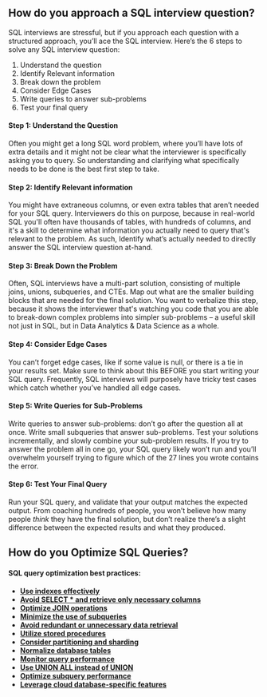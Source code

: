 ## How do you approach a SQL interview question?
SQL interviews are stressful, but if you approach each question with a structured approach, you’ll ace the SQL interview. Here’s the 6 steps to solve any SQL interview question:
1. Understand the question
2. Identify Relevant information
3. Break down the problem
4. Consider Edge Cases
5. Write queries to answer sub-problems
6. Test your final query
#### Step 1: Understand the Question
Often you might get a long SQL word problem, where you’ll have lots of extra details and it might not be clear what the interviewer is specifically asking you to query. So understanding and clarifying what specifically needs to be done is the best first step to take.
#### Step 2: Identify Relevant information
You might have extraneous columns, or even extra tables that aren’t needed for your SQL query. Interviewers do this on purpose, because in real-world SQL you'll often have thousands of tables, with hundreds of columns, and it's a skill to determine what information you actually need to query that's relevant to the problem. As such, Identify what’s actually needed to directly answer the SQL interview question at-hand.
#### Step 3: Break Down the Problem
Often, SQL interviews have a multi-part solution, consisting of multiple joins, unions, subqueries, and CTEs. Map out what are the smaller building blocks that are needed for the final solution. You want to verbalize this step, because it shows the interviewer that's watching you code that you are able to break-down complex problems into simpler sub-problems – a useful skill not just in SQL, but in Data Analytics & Data Science as a whole.
#### Step 4: Consider Edge Cases
You can’t forget edge cases, like if some value is null, or there is a tie in your results set. Make sure to think about this BEFORE you start writing your SQL query. Frequently, SQL interviews will purposely have tricky test cases which catch whether you’ve handled all edge cases.
#### Step 5: Write Queries for Sub-Problems
Write queries to answer sub-problems: don’t go after the question all at once. Write small subqueries that answer sub-problems. Test your solutions incrementally, and slowly combine your sub-problem results. If you try to answer the problem all in one go, your SQL query likely won’t run and you’ll overwhelm yourself trying to figure which of the 27 lines you wrote contains the error.
#### Step 6: Test Your Final Query
Run your SQL query, and validate that your output matches the expected output. From coaching hundreds of people, you won’t believe how many people _think_ they have the final solution, but don’t realize there’s a slight difference between the expected results and what they produced.


## How do you Optimize SQL Queries?
#### SQL query optimization best practices:
- [**Use indexes effectively**](https://www.thoughtspot.com/data-trends/data-modeling/optimizing-sql-queries#sql1)
- [**Avoid SELECT * and retrieve only necessary columns**](https://www.thoughtspot.com/data-trends/data-modeling/optimizing-sql-queries#sql2)
- [**Optimize JOIN operations**](https://www.thoughtspot.com/data-trends/data-modeling/optimizing-sql-queries#sql3)
- [**Minimize the use of subqueries**](https://www.thoughtspot.com/data-trends/data-modeling/optimizing-sql-queries#sql4)
- [**Avoid redundant or unnecessary data retrieval**](https://www.thoughtspot.com/data-trends/data-modeling/optimizing-sql-queries#sql5)
- [**Utilize stored procedures**](https://www.thoughtspot.com/data-trends/data-modeling/optimizing-sql-queries#sql6)
- [**Consider partitioning and sharding**](https://www.thoughtspot.com/data-trends/data-modeling/optimizing-sql-queries#sql7)
- [**Normalize database tables**](https://www.thoughtspot.com/data-trends/data-modeling/optimizing-sql-queries#sql8)
- [**Monitor query performance**](https://www.thoughtspot.com/data-trends/data-modeling/optimizing-sql-queries#sql9)
- [**Use UNION ALL instead of UNION**](https://www.thoughtspot.com/data-trends/data-modeling/optimizing-sql-queries#sql10)
- [**Optimize subquery performance**](https://www.thoughtspot.com/data-trends/data-modeling/optimizing-sql-queries#sql11)
- [**Leverage cloud database-specific features**](https://www.thoughtspot.com/data-trends/data-modeling/optimizing-sql-queries#sql12)

